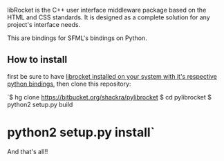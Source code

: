 libRocket is the C++ user interface middleware package based on the HTML and CSS standards. It is designed as a complete solution for any project's interface needs.

This are bindings for SFML's bindings on Python.

## How to install

first be sure to have [librocket installed on your system with it's respective python bindings](http://librocket.com/wiki/documentation/BuildingWithCMake#Configuration), then clone this repository:

`$ hg clone https://bitbucket.org/shackra/pylibrocket
$ cd pylibrocket
$ python2 setup.py build
# python2 setup.py install`

And that's all!!
